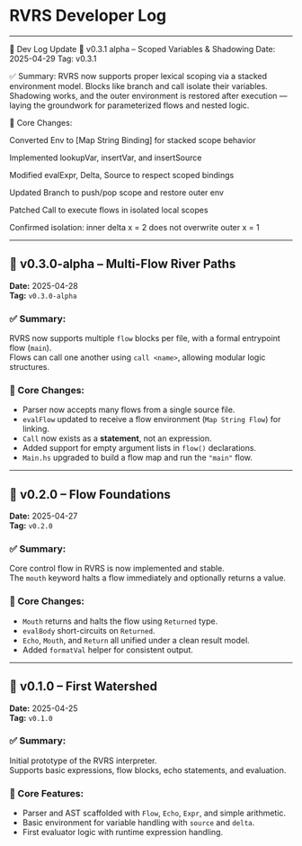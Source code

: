 # RVRS Developer Log

---

📘 Dev Log Update
🧭 v0.3.1 alpha – Scoped Variables & Shadowing
Date: 2025-04-29
Tag: v0.3.1

✅ Summary:
RVRS now supports proper lexical scoping via a stacked environment model. Blocks like branch and call isolate their variables. Shadowing works, and the outer environment is restored after execution — laying the groundwork for parameterized flows and nested logic.

🔨 Core Changes:

Converted Env to [Map String Binding] for stacked scope behavior

Implemented lookupVar, insertVar, and insertSource

Modified evalExpr, Delta, Source to respect scoped bindings

Updated Branch to push/pop scope and restore outer env

Patched Call to execute flows in isolated local scopes

Confirmed isolation: inner delta x = 2 does not overwrite outer x = 1

---

## 🧭 v0.3.0-alpha – Multi-Flow River Paths  
**Date:** 2025-04-28  
**Tag:** `v0.3.0-alpha`

### ✅ Summary:
RVRS now supports multiple `flow` blocks per file, with a formal entrypoint flow (`main`).  
Flows can call one another using `call <name>`, allowing modular logic structures.

### 🔨 Core Changes:
- Parser now accepts many flows from a single source file.
- `evalFlow` updated to receive a flow environment (`Map String Flow`) for linking.
- `Call` now exists as a **statement**, not an expression.
- Added support for empty argument lists in `flow()` declarations.
- `Main.hs` upgraded to build a flow map and run the `"main"` flow.

---

## 🧭 v0.2.0 – Flow Foundations  
**Date:** 2025-04-27  
**Tag:** `v0.2.0`

### ✅ Summary:
Core control flow in RVRS is now implemented and stable.  
The `mouth` keyword halts a flow immediately and optionally returns a value.

### 🔨 Core Changes:
- `Mouth` returns and halts the flow using `Returned` type.
- `evalBody` short-circuits on `Returned`.
- `Echo`, `Mouth`, and `Return` all unified under a clean result model.
- Added `formatVal` helper for consistent output.

---

## 🧭 v0.1.0 – First Watershed  
**Date:** 2025-04-25  
**Tag:** `v0.1.0`

### ✅ Summary:
Initial prototype of the RVRS interpreter.  
Supports basic expressions, flow blocks, echo statements, and evaluation.

### 🔨 Core Features:
- Parser and AST scaffolded with `Flow`, `Echo`, `Expr`, and simple arithmetic.
- Basic environment for variable handling with `source` and `delta`.
- First evaluator logic with runtime expression handling.
